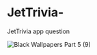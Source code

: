 # JetTrivia-
JetTrivia  app question

![Black Wallpapers Part 5  (9)](https://user-images.githubusercontent.com/115468934/222913549-cfcf7b01-97d2-45fb-9198-48b017cf3a3d.jpg)
